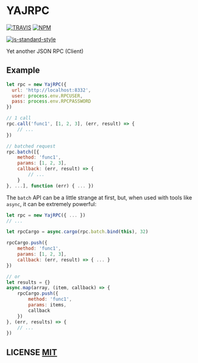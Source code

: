 # YAJRPC

[![TRAVIS](https://secure.travis-ci.org/dcousens/yajrpc.png)](http://travis-ci.org/dcousens/YAJRPC)
[![NPM](http://img.shields.io/npm/v/yajrpc.svg)](https://www.npmjs.org/package/YAJRPC)

[![js-standard-style](https://cdn.rawgit.com/feross/standard/master/badge.svg)](https://github.com/feross/standard)

Yet another JSON RPC (Client)


## Example

``` javascript
let rpc = new YajRPC({
  url: 'http://localhost:8332',
  user: process.env.RPCUSER,
  pass: process.env.RPCPASSWORD
})

// 1 call
rpc.call('func1', [1, 2, 3], (err, result) => {
	// ...
})

// batched request
rpc.batch([{
	method: 'func1',
	params: [1, 2, 3],
	callback: (err, result) => {
		// ...
	}
}, ...], function (err) { ... })
```

The `batch` API can be a little strange at first, but, when used with tools like `async`, it can be extremely powerful:

``` javascript
let rpc = new YajRPC({ ... })
// ...

let rpcCargo = async.cargo(rpc.batch.bind(this), 32)

rpcCargo.push({
	method: 'func1',
	params: [1, 2, 3],
	callback: (err, result) => { ... }
})

// or
let results = {}
async.map(array, (item, callback) => {
	rpcCargo.push({
		method: 'func1',
		params: items,
		callback
	})
}, (err, results) => {
	// ...
})
```

## LICENSE [MIT](LICENSE)
